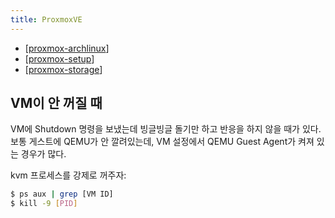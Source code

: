 ```yaml
---
title: ProxmoxVE
---
```


- [[proxmox-archlinux]]
- [[proxmox-setup]]
- [[proxmox-storage]]

## VM이 안 꺼질 때

VM에 Shutdown 명령을 보냈는데 빙글빙글 돌기만 하고 반응을 하지 않을 때가 있다.
보통 게스트에 QEMU가 안 깔려있는데, VM 설정에서 QEMU Guest Agent가 켜져 있는
경우가 많다.

kvm 프로세스를 강제로 꺼주자:

```bash
$ ps aux | grep [VM ID]
$ kill -9 [PID]
```

[//do]: # "inner-links"

[proxmox-archlinux]: proxmox-archlinux.md
[proxmox-setup]: proxmox-setup.md
[proxmox-storage]: proxmox-storage.md

[//end]: # "2023-07-12 07:28"
